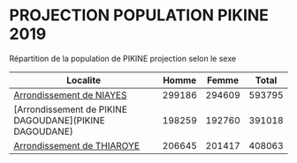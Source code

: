 # PROJECTION POPULATION PIKINE 2019
	
Répartition de la population de PIKINE projection selon le sexe
	
| Localite  | Homme | Femme | Total |
| --------- |:-----:|:-----:|:-----:|
| [Arrondissement de NIAYES](NIAYES) | 299186 | 294609 | 593795 |
| [Arrondissement de PIKINE DAGOUDANE](PIKINE DAGOUDANE) | 198259 | 192760 | 391018 |
| [Arrondissement de THIAROYE](THIAROYE) | 206645 | 201417 | 408063 |
